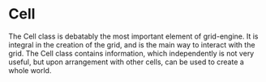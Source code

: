 # Cell

The Cell class is debatably the most important element of grid-engine. It is integral in the creation of the grid, and is the main way to interact with the grid. The Cell class contains information, which independently is not very useful, but upon arrangement with other cells, can be used to create a whole world. 